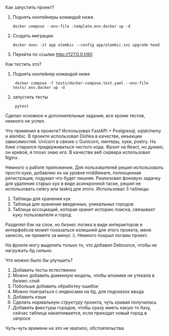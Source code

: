 Как запустить проект?

1) Поднять контейнеры командой ниже.

       docker compose --env-file .template.env.docker up -d

2) Создать миграции.

       docker exec -it app alembic --config app/alembic.ini upgrade head

3) Перейти по ссылке http://127.0.0.1/80



Как тестить это?

1) Поднять контейнер командой ниже

        docker compose -f tests/docker-compose.test.yaml --env-file tests/.env.docker up -d

2) запустить тесты

        pytest


Сделал основное и дополнительные задания, все кроме тестов, немного не успел.

Что применил в проекте?
Использовал FastAPI + Postgresql, sqlalchemy и alembic. В проекте использовал Dishka в качестве,
инъекции зависимостей. Uvicorn в связке с Gunicorn, линтеры, хуки, poetry. На бэке старался
придерживаться чистого кода. Фронт на React, но думаю, он кривой, я плохо знаю его.
В качестве веб сервера использовал Nginx.


Немного о работе приложения.
Для пользователей решил использовать просто куки, добавляю их на уровне middleware, полноценная
регистрация, подумал что будет лишняя. Реализовал фоновую задачку для удаления старых кук в
виде асинхронной таске, решил не использовать celery или taskiq для этого. Использовал 3 таблицы:

1) Таблицы для хранения кук
2) Таблица для хранения введенных, уникальных городов
3) Таблица ассоциаций, которая хранит историю поиска, связывает куку пользователя и город

Разделял бэк на слои, но бизнес логика в виде интеракторов и интерфейсов может показаться излишней
для этого проекта, меня занесло, не примите за минус :). Немного покрыл логами проект.


На фронте могу выделить только то, что добавил Debounce, чтобы не нагружать бд сильно.


Что можно было бы улучшить?
1) Добавить тесты естественно
2) Можно добавить доменную модель, чтобы алхимия не утекала в бизнес слой
3) Побольше добавить обработку ошибок
4) Можно поиграться с индексами на бд, для подсказок ввода
5) Добавить кэши
6) Сделать нормальную структуру проекта, чуть кривая получилась
7) Добавить фикстуры городов, чтобы сразу иметь какую то базу, сейчас таблица накапливается,
если приходит новый город в запросе

Чуть-чуть времени на это не хватило, обстоятельства